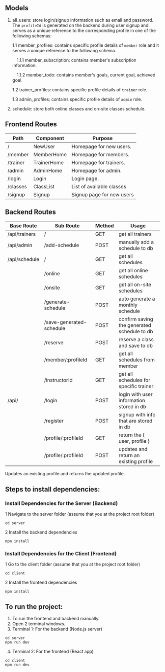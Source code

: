 ## Models

1. all_users: store login/signup information such as email and password. The `profileId` is generated on the backend during user signup and serves as a unique reference to the corresponding profile in one of the following schemas:

   1.1 member_profiles: contains specific profile details of `member` role and it serves a unique reference to the following schema.

   &emsp;1.1.1 member_subscription: contains member's subscription information.

   &emsp;1.1.2 member_todo: contains member's goals, current goal, achieved goal.

   1.2 trainer_profiles: contains specific profile details of `trainer` role.

   1.3 admin_profiles: contains specific profile details of `admin` role.

2. schedule: store both online classes and on-site classes schedule.

## Frontend Routes

| Path     | Component   | Purpose                   |
| -------- | ----------- | ------------------------- |
| /        | NewUser     | Homepage for new users.   |
| /member  | MemberHome  | Homepage for members.     |
| /trainer | TrainerHome | Homepage for trainers.    |
| /admin   | AdminHome   | Homepage for admin.       |
| /login   | Login       | Login page.               |
| /classes | ClassList   | List of available classes |
| /signup  | Signup      | Signup page for new users |

## Backend Routes

| Base Route    | Sub Route                | Method | Usage                                       |
| ------------- | ------------------------ | ------ | ------------------------------------------- |
| /api/trainers | /                        | GET    | get all trainers                            |
| /api/admin    | /add-schedule            | POST   | manually add a schedule to db               |
| /api/schedule | /                        | GET    | get all schedules                           |
|               | /online                  | GET    | get all online schedules                    |
|               | /onsite                  | GET    | get all on-site schedules                   |
|               | /generate-schedule       | POST   | auto generate a monthly schedule            |
|               | /save-generated-schedule | POST   | confirm saving the generated schedule to db |
|               | /reserve                 | POST   | reserve a class and save to db              |
|               | /member/:profileId       | GET    | get all schedules from member               |
|               | /instructorId            | GET    | get all schedules for specific trainer      |
| /api/         | /login                   | POST   | login with user information stored in db    |
|               | /register                | POST   | signup with info that are stored in db      |
|               | /profile/:profileId      | GET    | return the { user, profile }                |
|               | /profile/:profileId      | POST   | updates and return an existing profile      |

Updates an existing profile and returns the updated profile.

## Steps to install dependencies:

### Install Dependencies for the Server (Backend)

1 Navigate to the server folder (assume that you at the project root folder)

```
cd server
```

2 Install the backend dependencies

```
npm install
```

### Install Dependencies for the Client (Frontend)

1 Go to the client folder (assume that you at the project root folder)

```
cd client
```

2 Install the frontend dependencies

```
npm install
```

## To run the project:

1. To run the frontend and backend manually.
2. Open 2 terminal windows.
3. Terminal 1: For the backend (Node.js server)

```
cd server
npm run dev
```

4. Terminal 2: For the frontend (React app)

```
cd client
npm run dev
```
